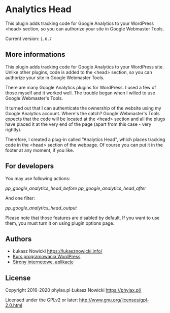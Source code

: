 # Analytics Head

This plugin adds tracking code for Google Analytics to your WordPress &lt;head> section, so you can authorize your site in Google Webmaster Tools.

Current version: `1.6.7`

## More informations

This plugin adds tracking code for Google Analytics to your WordPress site. Unlike other plugins, code is added to the &lt;head&gt; section, so you can authorize your site in Google Webmaster Tools.

There are many Google Analytics plugins for WordPress. I used a few of those myself and it worked well. The trouble began when I willed to use Google Webmaster's Tools.

It turned out that I can authenticate the ownership of the website using my Google Analytics account. Where's the catch? Google Webmaster's Tools expects that the code will be located at the &lt;head&gt; section and all the plugs have placed it at the very end of the page (apart from this case - very rightly).

Therefore, I created a plug-in called "Analytics Head", which places tracking code in the &lt;head&gt; section of the webpage. Of course you can put it in the footer at any moment, if you like.

## For developers

You may use following actions:

*pp_google_analytics_head_before*
*pp_google_analytics_head_after*

And one filter:

*pp_google_analytics_head_output*

Please note that those features are disabled by default. If you want to use them, you must turn it on using plugin options page.

## Authors
* Łukasz Nowicki <https://lukasznowicki.info/>
* [Kurs programowania WordPress](https://wpkurs.pl/)
* [Strony internetowe, aplikacje](https://phylax.pl/)

## License
Copyright 2016-2020 phylax.pl Łukasz Nowicki
<https://phylax.pl/>

Licensed under the GPLv2 or later: <http://www.gnu.org/licenses/gpl-2.0.html>
